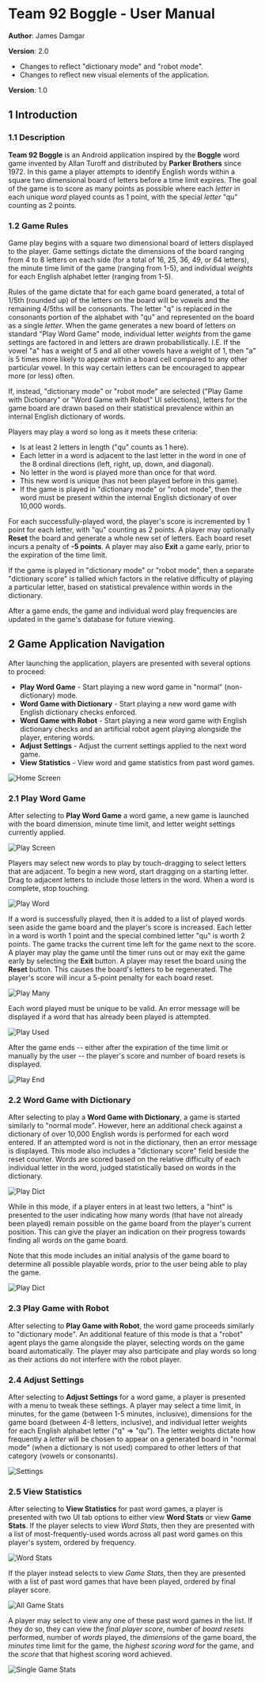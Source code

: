 # Team 92 Boggle - User Manual

**Author**: James Damgar

**Version**: 2.0
* Changes to reflect "dictionary mode" and "robot mode".
* Changes to reflect new visual elements of the application.

**Version**: 1.0

## 1 Introduction
### 1.1 Description 
**Team 92 Boggle** is an Android application inspired by the **Boggle** word game invented by Allan Turoff and distributed by **Parker Brothers** since 1972. In this game a player attempts to identify English words within a square two dimensional board of letters before a time limit expires. The goal of the game is to score as many points as possible where each *letter* in each unique *word* played counts as 1 point, with the special *letter* "qu" counting as 2 points.

### 1.2 Game Rules
Game play begins with a square two dimensional board of letters displayed to the player. Game settings dictate the dimensions of the board ranging from 4 to 8 letters on each side (for a total of 16, 25, 36, 49, or 64 letters), the minute time limit of the game (ranging from 1-5), and individual *weights* for each English alphabet letter (ranging from 1-5). 

Rules of the game dictate that for each game board generated, a total of 1/5th (rounded up) of the letters on the board will be vowels and the remaining 4/5ths will be consonants. The letter "q" is replaced in the consonants portion of the alphabet with "qu" and represented on the board as a single *letter*. When the game generates a new board of letters on standard "Play Word Game" mode, individual letter *weights* from the game settings are factored in and letters are drawn probabilistically. I.E. If the vowel "a" has a weight of 5 and all other vowels have a weight of 1, then "a" is 5 times more likely to appear within a board cell compared to any other particular vowel. In this way certain letters can be encouraged to appear more (or less) often.

If, instead, "dictionary mode" or "robot mode" are selected ("Play Game with Dictionary" or "Word Game with Robot" UI selections), letters for the game board are drawn based on their statistical prevalence within an internal English dictionary of words.

Players may play a word so long as it meets these criteria:
* Is at least 2 letters in length ("qu" counts as 1 here).
* Each letter in a word is adjacent to the last letter in the word in one of the 8 ordinal directions (left, right, up, down, and diagonal).
* No letter in the word is played more than once for that word.
* This new word is unique (has not been played before in this game).
* If the game is played in "dictionary mode" or "robot mode", then the word must be present within the internal English dictionary of over 10,000 words.

For each successfully-played word, the player's score is incremented by 1 point for each letter, with "qu" counting as 2 points. A player may optionally **Reset** the board and generate a whole new set of letters. Each board reset incurs a penalty of **-5 points**. A player may also **Exit** a game early, prior to the expiration of the time limit.

If the game is played in "dictionary mode" or "robot mode", then a separate "dictionary score" is tallied which factors in the relative difficulty of playing a particular letter, based on statistical prevalence within words in the dictionary.

After a game ends, the game and individual word play frequencies are updated in the game's database for future viewing.

## 2 Game Application Navigation
After launching the application, players are presented with several options to proceed:
* **Play Word Game** - Start playing a new word game in "normal" (non-dictionary) mode.
* **Word Game with Dictionary** - Start playing a new word game with English dictionary checks enforced.
* **Word Game with Robot** - Start playing a new word game with English dictionary checks and an artificial robot agent playing alongside the player, entering words.
* **Adjust Settings** - Adjust the current settings applied to the next word game.
* **View Statistics** - View word and game statistics from past word games.

![Home Screen](./images/home_screen.png)

### 2.1 Play Word Game
After selecting to **Play Word Game** a word game, a new game is launched with the board dimension, minute time limit, and letter weight settings currently applied.

![Play Screen](./images/play_start.png)

Players may select new words to play by touch-dragging to select letters that are adjacent. To begin a new word, start dragging on a starting letter. Drag to adjacent letters to include those letters in the word. When a word is complete, stop touching.

![Play Word](./images/play_word.png)

If a word is successfully played, then it is added to a list of played words seen aside the game board and the player's score is increased. Each letter in a word is worth 1 point and the special combined letter "qu" is worth 2 points. The game tracks the current time left for the game next to the score. A player may play the game until the timer runs out or may exit the game early by selecting the **Exit** button. A player may reset the board using the **Reset** button. This causes the board's letters to be regenerated. The player's score will incur a 5-point penalty for each board reset.

![Play Many](./images/play_many.png)

Each word played must be unique to be valid. An error message will be displayed if a word that has already been played is attempted.

![Play Used](./images/play_used.png)

After the game ends -- either after the expiration of the time limit or manually by the user -- the player's score and number of board resets is displayed.

![Play End](./images/play_end.png)

### 2.2 Word Game with Dictionary
After selecting to play a **Word Game with Dictionary**, a game is started similarly to "normal mode". However, here an additional check against a dictionary of over 10,000 English words is performed for each word entered. If an attempted word is not in the dictionary, then an error message is displayed. This mode also includes a "dictionary score" field beside the reset counter. Words are scored based on the relative difficulty of each individual letter in the word, judged statistically based on words in the dictionary. 

![Play Dict](./images/play_dict.png)

While in this mode, if a player enters in at least two letters, a "hint" is presented to the user indicating how many words (that have not already been played) remain possible on the game board from the player's current position. This can give the player an indication on their progress towards finding all words on the game board.

Note that this mode includes an initial analysis of the game board to determine all possible playable words, prior to the user being able to play the game.

![Play Dict](./images/play_dict2.png)

### 2.3 Play Game with Robot

After selecting to **Play Game with Robot**, the word game proceeds similarly to "dictionary mode". An additional feature of this mode is that a "robot" agent plays the game alongside the player, selecting words on the game board automatically. The player may also participate and play words so long as their actions do not interfere with the robot player.

### 2.4 Adjust Settings
After selecting to **Adjust Settings** for a word game, a player is presented with a menu to tweak these settings. A player may select a time limit, in minutes, for the game (between 1-5 minutes, inclusive), dimensions for the game board (between 4-8 letters, inclusive), and individual letter weights for each English alphabet letter ("q" => "qu"). The letter weights dictate how frequently a *letter* will be chosen to appear on a generated board in "normal mode" (when a dictionary is not used) compared to other letters of that category (vowels or consonants).

![Settings](./images/settings.png)

### 2.5 View Statistics
After selecting to **View Statistics** for past word games, a player is presented with two UI tab options to either view **Word Stats** or view **Game Stats**. If the player selects to view *Word Stats*, then they are presented with a list of most-frequently-used words across all past word games on this player's system, ordered by frequency.

![Word Stats](./images/stats_words.png)

If the player instead selects to view *Game Stats*, then they are presented with a list of past word games that have been played, ordered by final player score.

![All Game Stats](./images/stats_games.png)

A player may select to view any one of these past word games in the list. If they do so, they can view the *final player score*, number of *board resets* performed, number of *words* played, the *dimensions* of the game board, the *minutes* time limit for the game, the *highest scoring word* for the game, and the *score* that that highest scoring word achieved.

![Single Game Stats](./images/stats_game_detail.png)